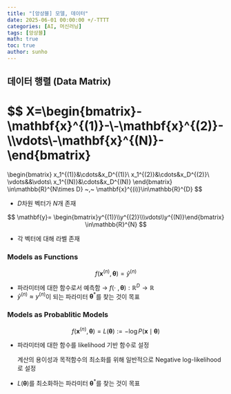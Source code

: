 ```yaml
---
title: "[앙상블] 모델, 데이터"
date: 2025-06-01 00:00:00 +/-TTTT
categories: [AI, 머신러닝]
tags: [앙상블]
math: true
toc: true
author: sunho
---
```


## 데이터 행렬 (Data Matrix)

$$
X=\begin{bmatrix}-\mathbf{x}^{(1)}-\\-\mathbf{x}^{(2)}-\\\vdots\\-\mathbf{x}^{(N)}-\end{bmatrix}
=
\begin{bmatrix}
x_1^{(1)}&\cdots&x_D^{(1)}\\
x_1^{(2)}&\cdots&x_D^{(2)}\\
\vdots&&\vdots\\
x_1^{(N)}&\cdots&x_D^{(N)}
\end{bmatrix}
\in\mathbb{R}^{N\times D}
~,~
\mathbf{x}^{(i)}\in\mathbb{R}^{D}
$$

- $D$차원 벡터가 $N$개 존재

$$
\mathbf{y}=
\begin{bmatrix}y^{(1)}\\y^{(2)}\\\vdots\\y^{(N)}\end{bmatrix}
\in\mathbb{R}^{N}
$$

- 각 벡터에 대해 라벨 존재

### Models as Functions

$$
f(\mathbf x^{(n)},\boldsymbol\theta)=
\hat{y}^{(n)}
$$

- 파라미터에 대한 함수로서 예측함 → $f(\cdot~,\boldsymbol\theta):\mathbb{R}^D\to\mathbb{R}$
- $\hat{y}^{(n)}\approx y^{(n)}$이 되는 파라미터 $\boldsymbol\theta^*$를 찾는 것이 목표

### Models as Probablitic Models

$$
f(\mathbf x^{(n)},\boldsymbol\theta)=
L(\boldsymbol\theta):=
-\log P(\mathbf x\mid\boldsymbol\theta)
$$

- 파라미터에 대한 함수를 likelihood 기반 함수로 설정
    
    계산의 용이성과 목적함수의 최소화를 위해 일반적으로 Negative log-likelihood로 설정
    
- $L(\boldsymbol\theta)$를 최소화하는 파라미터 $\boldsymbol\theta^*$를 찾는 것이 목표